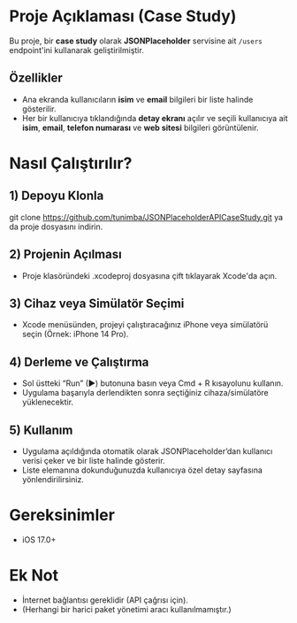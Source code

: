 # Proje Açıklaması (Case Study)

Bu proje, bir **case study** olarak **JSONPlaceholder** servisine ait `/users` endpoint'ini kullanarak geliştirilmiştir.

## Özellikler

* Ana ekranda kullanıcıların **isim** ve **email** bilgileri bir liste halinde gösterilir.
* Her bir kullanıcıya tıklandığında **detay ekranı** açılır ve seçili kullanıcıya ait **isim**, **email**, **telefon numarası** ve **web sitesi** bilgileri görüntülenir.

# Nasıl Çalıştırılır?

## 1) Depoyu Klonla

git clone https://github.com/tunimba/JSONPlaceholderAPICaseStudy.git ya da
proje dosyasını indirin.

## 2) Projenin Açılması

* Proje klasöründeki .xcodeproj dosyasına çift tıklayarak Xcode'da açın.

## 3) Cihaz veya Simülatör Seçimi

* Xcode menüsünden, projeyi çalıştıracağınız iPhone veya simülatörü seçin (Örnek: iPhone 14 Pro).

## 4) Derleme ve Çalıştırma

* Sol üstteki “Run” (►) butonuna basın veya Cmd + R kısayolunu kullanın.
* Uygulama başarıyla derlendikten sonra seçtiğiniz cihaza/simülatöre yüklenecektir.

## 5) Kullanım

* Uygulama açıldığında otomatik olarak JSONPlaceholder’dan kullanıcı verisi çeker ve bir liste halinde gösterir.
* Liste elemanına dokunduğunuzda kullanıcıya özel detay sayfasına yönlendirilirsiniz.

# Gereksinimler

* iOS 17.0+

# Ek Not

* İnternet bağlantısı gereklidir (API çağrısı için).
* (Herhangi bir harici paket yönetimi aracı kullanılmamıştır.)
